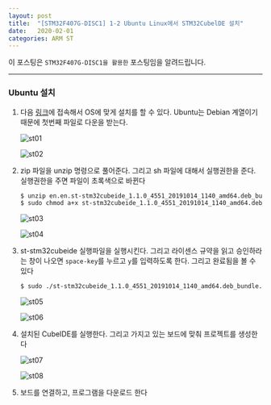 ```yaml
---
layout: post
title:  "[STM32F407G-DISC1] 1-2 Ubuntu Linux에서 STM32CubelDE 설치"
date:   2020-02-01
categories: ARM ST
---
```


이 포스팅은 `STM32F407G-DISC1을 활용한` 포스팅임을 알려드립니다.

---
### Ubuntu 설치

1. 다음 [링크](https://www.st.com/en/development-tools/stm32cubeide.html)에 접속해서 OS에 맞게 설치를 할 수 있다. Ubuntu는 Debian 계열이기 때문에 첫번째 파일로 다운을 받는다.

    ![st01](https://drive.google.com/uc?id=1ghCms3PZEsJmPcx6MedpXFLE6M2Tg16O)

    ![st02](https://drive.google.com/uc?id=1CE3szAEkD1WyNKrjqb7skeU8DmBBUBDr)

2. zip 파일을 unzip 명령으로 풀어준다. 그리고 sh 파일에 대해서 실행권한을 준다. 실행권한을 주면 파일이 초록색으로 바뀐다

    ```bash
    $ unzip en.en.st-stm32cubeide_1.1.0_4551_20191014_1140_amd64.deb_bundle.sh.zip
    $ sudo chmod a+x st-stm32cubeide_1.1.0_4551_20191014_1140_amd64.deb_bundle.sh
    ```

    ![st03](https://drive.google.com/uc?id=1izHGPjEz9PJyKJmNzX-GOwW9BIrBdXoB)

    ![st04](https://drive.google.com/uc?id=17EeT0x4IPjNIGo3dZSEg3twmN-lNKoMX)

3. st-stm32cubeide 실행파일을 실행시킨다. 그리고 라이센스 규약을 읽고 승인하라는 창이 나오면 `space-key`를 누르고 `y`를 입력하도록 한다. 그리고 완료됨을 볼 수 있다

    ```bash
    $ sudo ./st-stm32cubeide_1.1.0_4551_20191014_1140_amd64.deb_bundle.sh
    ```

    ![st05](https://drive.google.com/uc?id=1o484s6bejWTdyEjfE-1dBDbUwxGiedbk)

    ![st06](https://drive.google.com/uc?id=1ISgaeD_lty24vj5cA_6eXX_iqNG3Rwxa)

4. 설치된 CubeIDE를 실행한다. 그리고 가지고 있는 보드에 맞춰 프로젝트를 생성한다

    ![st07](https://drive.google.com/uc?id=1Q1YaellGsMZ5AwFDnIgbGFscm7YEwN6y)

    ![st08](https://drive.google.com/uc?id=1rwsm47ppkuhQROwsasKZA1s74vncVrB_)

5. 보드를 연결하고, 프로그램을 다운로드 한다
